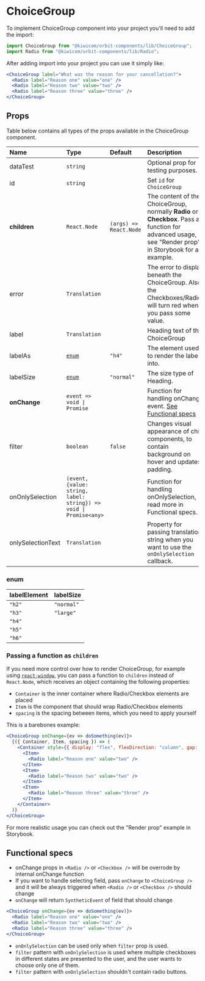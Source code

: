 # ChoiceGroup

To implement ChoiceGroup component into your project you'll need to add the import:

```jsx
import ChoiceGroup from "@kiwicom/orbit-components/lib/ChoiceGroup";
import Radio from "@kiwicom/orbit-components/lib/Radio";
```

After adding import into your project you can use it simply like:

```jsx
<ChoiceGroup label="What was the reason for your cancellation?">
  <Radio label="Reason one" value="one" />
  <Radio label="Reason two" value="two" />
  <Radio label="Reason three" value="three" />
</ChoiceGroup>
```

## Props

Table below contains all types of the props available in the ChoiceGroup component.

| Name              | Type                                                              | Default                | Description                                                                                                                                            |
| :---------------- | :---------------------------------------------------------------- | :--------------------- | :----------------------------------------------------------------------------------------------------------------------------------------------------- |
| dataTest          | `string`                                                          |                        | Optional prop for testing purposes.                                                                                                                    |
| id                | `string`                                                          |                        | Set `id` for `ChoiceGroup`                                                                                                                             |
| **children**      | `React.Node `                                                     | `(args) => React.Node` | The content of the ChoiceGroup, normally **Radio** or **Checkbox**. Pass a function for advanced usage, see "Render prop" in Storybook for an example. |
| error             | `Translation`                                                     |                        | The error to display beneath the ChoiceGroup. Also, the Checkboxes/Radios will turn red when you pass some value.                                      |
| label             | `Translation`                                                     |                        | Heading text of the ChoiceGroup                                                                                                                        |
| labelAs           | [`enum`](#enum)                                                   | `"h4"`                 | The element used to render the label into.                                                                                                             |
| labelSize         | [`enum`](#enum)                                                   | `"normal"`             | The size type of Heading.                                                                                                                              |
| **onChange**      | `event => void \| Promise`                                        |                        | Function for handling onChange event. [See Functional specs](#functional-specs)                                                                        |
| filter            | `boolean`                                                         | `false`                | Changes visual appearance of child components, to contain background on hover and updates padding.                                                     |
| onOnlySelection   | `(event, {value: string, label: string}) => void \| Promise<any>` |                        | Function for handling onOnlySelection, read more in Functional specs.                                                                                  |
| onlySelectionText | `Translation`                                                     |                        | Property for passing translation string when you want to use the `onOnlySelection` callback.                                                           |

### enum

| labelElement | labelSize  |
| :----------- | :--------- |
| `"h2"`       | `"normal"` |
| `"h3"`       | `"large"`  |
| `"h4"`       |
| `"h5"`       |
| `"h6"`       |

### Passing a function as `children`

If you need more control over how to render ChoiceGroup, for example using [`react-window`](https://github.com/bvaughn/react-window), you can pass a function to `children` instead of `React.Node`, which receives an object containing the following properties:

- `Container` is the inner container where Radio/Checkbox elements are placed
- `Item` is the component that should wrap Radio/Checkbox elements
- `spacing` is the spacing between items, which you need to apply yourself

This is a barebones example:

```jsx
<ChoiceGroup onChange={ev => doSomething(ev)}>
  {({ Container, Item, spacing }) => (
    <Container style={{ display: "flex", flexDirection: "column", gap: spacing }}>
      <Item>
        <Radio label="Reason one" value="two" />
      </Item>
      <Item>
        <Radio label="Reason two" value="two" />
      </Item>
      <Item>
        <Radio label="Reason three" value="three" />
      </Item>
    </Container>
  )}
</ChoiceGroup>
```

For more realistic usage you can check out the "Render prop" example in Storybook.

## Functional specs

- onChange props in `<Radio />` or `<Checkbox />` will be overrode by internal onChange function
- If you want to handle selecting field, pass `onChange` to `<ChoiceGroup />` and it will be always triggered when `<Radio />` or `<Checkbox />` should change
- `onChange` will return `SyntheticEvent` of field that should change

```jsx
<ChoiceGroup onChange={ev => doSomething(ev)}>
  <Radio label="Reason one" value="one" />
  <Radio label="Reason two" value="two" />
  <Radio label="Reason three" value="three" />
</ChoiceGroup>
```

- `onOnlySelection` can be used only when `filter` prop is used.
- `filter` pattern with `onOnlySelection` is used where multiple checkboxes in different states are presented to the user, and the user wants to choose only one of them.
- `filter` pattern with `onOnlySelection` shouldn't contain radio buttons.
